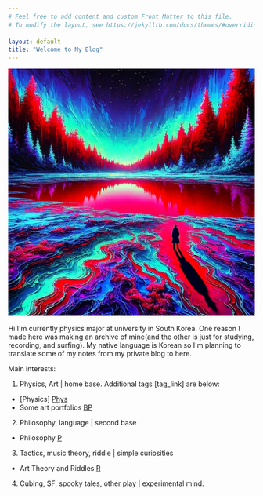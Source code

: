```yaml
---
# Feel free to add content and custom Front Matter to this file.
# To modify the layout, see https://jekyllrb.com/docs/themes/#overriding-theme-defaults

layout: default
title: "Welcome to My Blog"
---
```


![Hi](/assets/img/160435.png)

Hi I'm currently physics major at university in South Korea. One reason I made here was making an archive of mine(and the other is just for studying, recording, and surfing). My native language is Korean so I'm planning to translate some of my notes from my private blog to here. 

Main interests: 

1. Physics, Art \| home base. Additional tags [tag_link] are below:
- [Physics] [Phys](./Phys/)
- Some art portfolios [BP](./BP/BP_content.html)

2. Philosophy, language \| second base
- Philosophy [P](./P/P_content.html)

3. Tactics, music theory, riddle | simple curiosities
- Art Theory and Riddles [R](./R/R_content.html)

4. Cubing, SF, spooky tales, other play \| experimental mind.